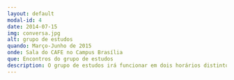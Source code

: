 ```yaml
---
layout: default
modal-id: 4
date: 2014-07-15
img: conversa.jpg
alt: grupo de estudos
quando: Março-Junho de 2015
onde: Sala do CAFE no Campus Brasília
que: Encontros do grupo de estudos
description: O grupo de estudos irá funcionar em dois horários distintos no primeiro semestre de 2015. No turno vespertino os encontros ocorrerão, todas as terças, das 14 às 16, com foco na linha de pesquisa <i>filosofia da arte</i> No turno matutino o grupo irá se encontrar todas as sextas, das 09h às 11h, com foco nas leituras vinculadas à linha de pesquisa <i>corpo e filosofia</i>. Todos os encontros serão na sala do CAFE (colegiado da área de formação essencial) do Campus Brasília, próximo à sala dos professores. Os arquivos referentes aos dois grupos estão disponíveis nesse link (<small>em breve</small>).
---
```

